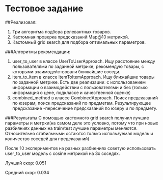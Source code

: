 # Тестовое задание
##Реализовал:
1) Три алгоритма подбора релевантных товаров.
2) Кастомная проверка предсказаний Map@10 метрикой.
3) Кастомный grid search для подбора оптимальных параметров.

###Алгоритмы рекомендации: 
1) user_to_user в классе UserToUserApproach. Ищу расстояние между пользователями по заданной метрике, рекомендую товары, с которыми взаимодействовали ближайшие соседи.
2) item_to_item в классе ItemToItemApproach. Ищу ближайшие товары по заданной метрике. Есть две реализации: с использованием информации о взаимодействии с пользователями и без (только информация о цене, подклассе и качественной оценке)
3) combined_method в классе CombinedApproach. Поиск предсказаний по юзерам, поиск предсказаний по предметам. Результирующее предсказание -пересечение предсказаний по юзеру и по предмету.

###Результаты
С помощью кастомного grid search получил лучшие параметры и метрки(на самом деле это условно, потому что при новых разбияниях данных на train/test лучшие параметры меняются. Относительно стабильными остаются только используемая модель и количество соседей для предсказаний)

После 10 экспериментов на разных разбиениях советую использовать user_to_user модель с cosine метрикой на 3х соседях.

Лучший скор: 0.051

Средний скор: 0.034
